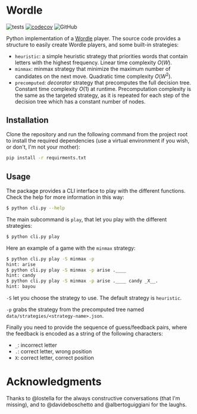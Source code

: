 # Wordle

![tests](https://github.com/marcotinacci/wordle/actions/workflows/wordle.yml/badge.svg)
[![codecov](https://codecov.io/gh/marcotinacci/wordle/branch/main/graph/badge.svg?token=SJHIT1IBCY)](https://codecov.io/gh/marcotinacci/wordle)
![GitHub](https://img.shields.io/github/license/marcotinacci/wordle)

Python implementation of a [Wordle](https://en.wikipedia.org/wiki/Wordle) player.
The source code provides a structure to easily create Wordle players, and some built-in
strategies:
 * `heuristic`: a simple heuristic strategy that priorities words that contain letters
    with the highest frequency. Linear time complexity $O(W)$.
 * `minmax`: minmax strategy that minimize the maximum number of candidates on
the next move. Quadratic time complexity $O(W^2)$.
 * `precomputed`: _decorator_ strategy that precomputes the full decision tree. Constant
 time complexity $O(1)$ at runtime. Precomputation complexity is the same as the
 targeted strategy, as it is repeated for each step of the decision tree which has
 a constant number of nodes.

## Installation

Clone the repository and run the following command from the project root to install the
required dependencies (use a virtual environment if you wish, or don't, I'm not your
mother):

```bash
pip install -r requirments.txt
```

## Usage

The package provides a CLI interface to play with the different functions. Check the
help for more information in this way:

```bash
$ python cli.py --help
```

The main subcommand is `play`, that let you play with the different strategies:

```bash
$ python cli.py play
```

Here an example of a game with the `minmax` strategy:

```bash
$ python cli.py play -S minmax -p
hint: arise
$ python cli.py play -S minmax -p arise .____
hint: candy
$ python cli.py play -S minmax -p arise .____ candy _X__.
hint: bayou
```

`-S` let you choose the strategy to use. The default strategy is `heuristic`.

`-p` grabs the strategy from the precomputed tree named
    `data/strategies/<strategy-name>.json`.

Finally you need to provide the sequence of guess/feedback pairs, where the feedback is
encoded as a string of the following characters:
* `_`: incorrect letter
* `.`: correct letter, wrong position
* `X`: correct letter, correct position

# Acknowledgments

Thanks to @lostella for the always constructive conversations (that I'm missing), and to @davideboschetto and @albertoguiggiani for the laughs. 
